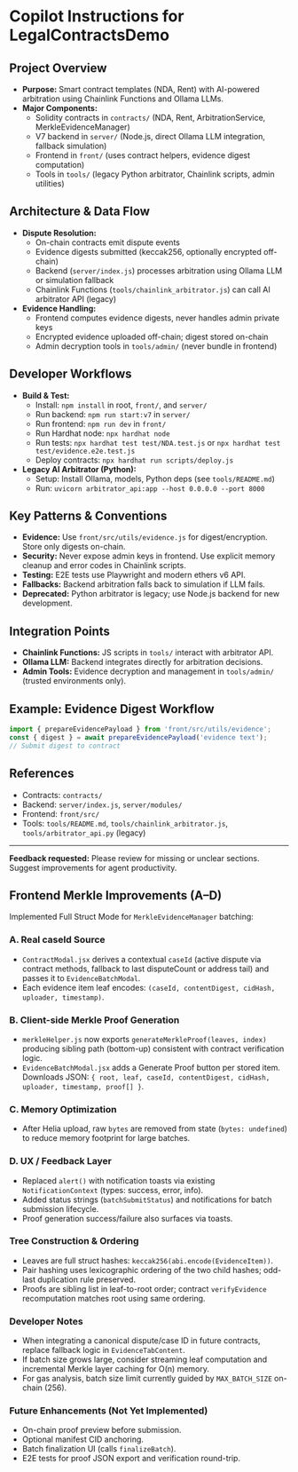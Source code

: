 # Copilot Instructions for LegalContractsDemo

## Project Overview
- **Purpose:** Smart contract templates (NDA, Rent) with AI-powered arbitration using Chainlink Functions and Ollama LLMs.
- **Major Components:**
  - Solidity contracts in `contracts/` (NDA, Rent, ArbitrationService, MerkleEvidenceManager)
  - V7 backend in `server/` (Node.js, direct Ollama LLM integration, fallback simulation)
  - Frontend in `front/` (uses contract helpers, evidence digest computation)
  - Tools in `tools/` (legacy Python arbitrator, Chainlink scripts, admin utilities)

## Architecture & Data Flow
- **Dispute Resolution:**
  - On-chain contracts emit dispute events
  - Evidence digests submitted (keccak256, optionally encrypted off-chain)
  - Backend (`server/index.js`) processes arbitration using Ollama LLM or simulation fallback
  - Chainlink Functions (`tools/chainlink_arbitrator.js`) can call AI arbitrator API (legacy)
- **Evidence Handling:**
  - Frontend computes evidence digests, never handles admin private keys
  - Encrypted evidence uploaded off-chain; digest stored on-chain
  - Admin decryption tools in `tools/admin/` (never bundle in frontend)

## Developer Workflows
- **Build & Test:**
  - Install: `npm install` in root, `front/`, and `server/`
  - Run backend: `npm run start:v7` in `server/`
  - Run frontend: `npm run dev` in `front/`
  - Run Hardhat node: `npx hardhat node`
  - Run tests: `npx hardhat test test/NDA.test.js` or `npx hardhat test test/evidence.e2e.test.js`
  - Deploy contracts: `npx hardhat run scripts/deploy.js`
- **Legacy AI Arbitrator (Python):**
  - Setup: Install Ollama, models, Python deps (see `tools/README.md`)
  - Run: `uvicorn arbitrator_api:app --host 0.0.0.0 --port 8000`

## Key Patterns & Conventions
- **Evidence:** Use `front/src/utils/evidence.js` for digest/encryption. Store only digests on-chain.
- **Security:** Never expose admin keys in frontend. Use explicit memory cleanup and error codes in Chainlink scripts.
- **Testing:** E2E tests use Playwright and modern ethers v6 API.
- **Fallbacks:** Backend arbitration falls back to simulation if LLM fails.
- **Deprecated:** Python arbitrator is legacy; use Node.js backend for new development.

## Integration Points
- **Chainlink Functions:** JS scripts in `tools/` interact with arbitrator API.
- **Ollama LLM:** Backend integrates directly for arbitration decisions.
- **Admin Tools:** Evidence decryption and management in `tools/admin/` (trusted environments only).

## Example: Evidence Digest Workflow
```js
import { prepareEvidencePayload } from 'front/src/utils/evidence';
const { digest } = await prepareEvidencePayload('evidence text');
// Submit digest to contract
```

## References
- Contracts: `contracts/`
- Backend: `server/index.js`, `server/modules/`
- Frontend: `front/src/`
- Tools: `tools/README.md`, `tools/chainlink_arbitrator.js`, `tools/arbitrator_api.py` (legacy)

---
**Feedback requested:** Please review for missing or unclear sections. Suggest improvements for agent productivity.

## Frontend Merkle Improvements (A–D)
Implemented Full Struct Mode for `MerkleEvidenceManager` batching:

### A. Real caseId Source
- `ContractModal.jsx` derives a contextual `caseId` (active dispute via contract methods, fallback to last disputeCount or address tail) and passes it to `EvidenceBatchModal`.
- Each evidence item leaf encodes: `(caseId, contentDigest, cidHash, uploader, timestamp)`.

### B. Client-side Merkle Proof Generation
- `merkleHelper.js` now exports `generateMerkleProof(leaves, index)` producing sibling path (bottom-up) consistent with contract verification logic.
- `EvidenceBatchModal.jsx` adds a Generate Proof button per stored item. Downloads JSON: `{ root, leaf, caseId, contentDigest, cidHash, uploader, timestamp, proof[] }`.

### C. Memory Optimization
- After Helia upload, raw `bytes` are removed from state (`bytes: undefined`) to reduce memory footprint for large batches.

### D. UX / Feedback Layer
- Replaced `alert()` with notification toasts via existing `NotificationContext` (types: success, error, info).
- Added status strings (`batchSubmitStatus`) and notifications for batch submission lifecycle.
- Proof generation success/failure also surfaces via toasts.

### Tree Construction & Ordering
- Leaves are full struct hashes: `keccak256(abi.encode(EvidenceItem))`.
- Pair hashing uses lexicographic ordering of the two child hashes; odd-last duplication rule preserved.
- Proofs are sibling list in leaf-to-root order; contract `verifyEvidence` recomputation matches root using same ordering.

### Developer Notes
- When integrating a canonical dispute/case ID in future contracts, replace fallback logic in `EvidenceTabContent`.
- If batch size grows large, consider streaming leaf computation and incremental Merkle layer caching for O(n) memory.
- For gas analysis, batch size limit currently guided by `MAX_BATCH_SIZE` on-chain (256).

### Future Enhancements (Not Yet Implemented)
- On-chain proof preview before submission.
- Optional manifest CID anchoring.
- Batch finalization UI (calls `finalizeBatch`).
- E2E tests for proof JSON export and verification round-trip.
